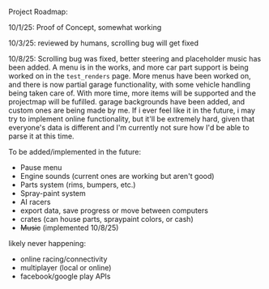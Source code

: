 Project Roadmap:

10/1/25: 
Proof of Concept, somewhat working

10/3/25:
reviewed by humans, scrolling bug will get fixed

10/8/25:
Scrolling bug was fixed, better steering and placeholder music has been added. A menu is in the works, and more car part support is being worked on in the `test_renders` page. More menus have been worked on, and there is now partial garage functionality, with some vehicle handling being taken care of. With more time, more items will be supported and the projectmap will be fufilled. garage backgrounds have been added, and custom ones are being made by me.  If i ever feel like it in the future, i may try to implement online functionality, but it'll be extremely hard, given that everyone's data is different and I'm currently not sure how I'd be able to parse it at this time. 

To be added/implemented in the future:

* Pause menu
* Engine sounds (current ones are working but aren't good)
* Parts system (rims, bumpers, etc.)
* Spray-paint system
* AI racers
* export data, save progress or move between computers
* crates (can house parts, spraypaint colors, or cash)
* ~~Music~~ (implemented 10/8/25)

likely never happening:
* online racing/connectivity
* multiplayer (local or online)
* facebook/google play APIs
